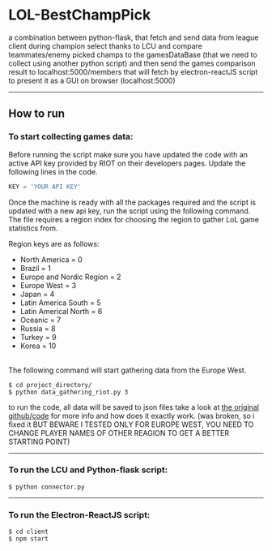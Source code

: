 # LOL-BestChampPick
a combination between python-flask, that fetch and send data from league client during champion select thanks to LCU and compare teammates/enemy picked champs to the gamesDataBase (that we need to collect using another python script) and then send the games comparison result to localhost:5000/members that will fetch by electron-reactJS script to present it as a GUI on browser (localhost:5000)

***

## How to run
### To start collecting games data: 
Before running the script make sure you have updated the code with an active API key provided by RIOT on their developers pages. Update the following lines in the code.
```python
KEY = 'YOUR API KEY'
```
Once the machine is ready with all the packages required and the script is updated with a new api key, run the script using the following command. The file requires a region index for choosing the region to gather LoL game statistics from.

Region keys are as follows:
- North America = 0
- Brazil = 1
- Europe and Nordic Region = 2
- Europe West = 3
- Japan = 4
- Latin America South = 5
- Latin Americal North = 6
- Oceanic = 7
- Russia = 8
- Turkey = 9
- Korea = 10
<br/>
The following command will start gathering data from the Europe West.

```
$ cd project_directory/
$ python data_gathering_riot.py 3
```
to run the code, all data will be saved to json files take a look at [the original github/code](https://github.com/shrinivasshetty21/Data-Mining-from-RIOT-API) for more info and how does it exactly work. (was broken, so i fixed it BUT BEWARE I TESTED ONLY FOR EUROPE WEST, YOU NEED TO CHANGE PLAYER NAMES OF OTHER REAGION TO GET A BETTER STARTING POINT)

___
### To run the LCU and Python-flask script:
 
```
$ python connector.py
```
___
### To run the Electron-ReactJS script:

```
$ cd client
$ npm start
```
